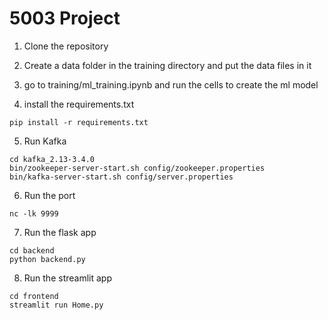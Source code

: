 # 5003 Project
1. Clone the repository
2. Create a data folder in the training directory and put the data files in it
3. go to training/ml_training.ipynb and run the cells to create the ml model

4. install the requirements.txt
```
pip install -r requirements.txt
```
5. Run Kafka
```
cd kafka_2.13-3.4.0
bin/zookeeper-server-start.sh config/zookeeper.properties
bin/kafka-server-start.sh config/server.properties
```
6. Run the port
```
nc -lk 9999
```
7. Run the flask app
```
cd backend
python backend.py
```
8. Run the streamlit app
```
cd frontend
streamlit run Home.py
```

